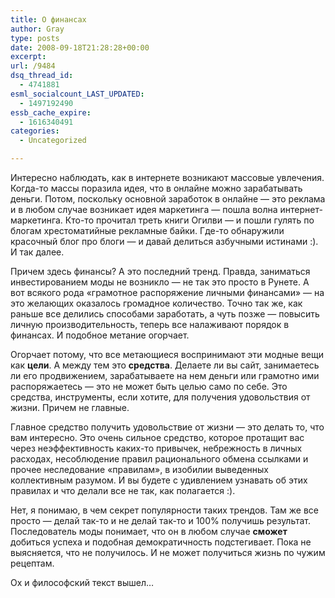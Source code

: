 ```yaml
---
title: О финансах
author: Gray
type: posts
date: 2008-09-18T21:28:28+00:00
excerpt:
url: /9484
dsq_thread_id:
  - 4741881
esml_socialcount_LAST_UPDATED:
  - 1497192490
essb_cache_expire:
  - 1616340491
categories:
  - Uncategorized

---
```








Интересно наблюдать, как в интернете возникают массовые увлечения. Когда-то массы поразила идея, что в онлайне можно зарабатывать деньги. Потом, поскольку основной заработок в онлайне &#8212; это реклама и в любом случае возникает идея маркетинга &#8212; пошла волна интернет-маркетинга. Кто-то прочитал треть книги Огилви &#8212; и пошли гулять по блогам хрестоматийные рекламные байки. Где-то обнаружили красочный блог про блоги &#8212; и давай делиться азбучными истинами :). И так далее.

Причем здесь финансы? А это последний тренд. Правда, заниматься инвестированием моды не возникло &#8212; не так это просто в Рунете. А вот всякого рода &#171;грамотное распоряжение личными финансами&#187; &#8212; на это желающих оказалось громадное количество. Точно так же, как раньше все делились способами заработать, а чуть позже &#8212; повысить личную производительность, теперь все налаживают порядок в финансах. И подобное метание огорчает.

Огорчает потому, что все метающиеся воспринимают эти модные вещи как **цели**. А между тем это **средства**. Делаете ли вы сайт, занимаетесь ли его продвижением, зарабатываете на нем деньги или грамотно ими распоряжаетесь &#8212; это не может быть целью само по себе. Это средства, инструменты, если хотите, для получения удовольствия от жизни. Причем не главные.

Главное средство получить удовольствие от жизни &#8212; это делать то, что вам интересно. Это очень сильное средство, которое протащит вас через неэффективность каких-то привычек, небрежность в личных расходах, несоблюдение правил рационального обмена ссылками и прочее неследование &#171;правилам&#187;, в изобилии выведенных коллективным разумом. И вы будете с удивлением узнавать об этих правилах и что делали все не так, как полагается :).

Нет, я понимаю, в чем секрет популярности таких трендов. Там же все просто &#8212; делай так-то и не делай так-то и 100% получишь результат. Последователь моды понимает, что он в любом случае **сможет** добиться успеха и подобная демократичность подстегивает. Пока не выясняется, что не получилось. И не может получиться жизнь по чужим рецептам.

Ох и философский текст вышел&#8230;